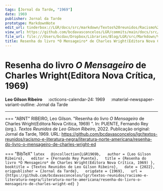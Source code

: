 ```yaml
---
tags: [Jornal da Tarde, "1969"]
date: 1969
publisher: Jornal da Tarde
prototype: MarkdownNote
edit_url: tinderbox://LGR/docs/src/markdown/Textos%20reunidos/Racismo%20e%20literatura%20negra/Literatura%20Norte-americana?view=outline+select=1658628319
view_url: https://github.com/bcdavasconcelos/LGR/commits/main/docs/src/markdown/textos-reunidos/racismo-e-literatura-negra/literatura-norte-americana/resenha-do-livro-o-mensageiro-de-charles-wright-ed.md
file_url: file:///Users/bcdav/Dropbox/Libraries/Blog/LGR/src/Markdown/Vol%201/Literatura%20Norte-americana/Resenha%20do%20livro%20*O%20Mensageiro*%20de%20Charles%20Wright(Editora%20Nova%20Cri%CC%81tica,%201969)%20.md
title: Resenha do livro *O Mensageiro* de Charles Wright(Editora Nova Crítica, 1969) 
---
```


# Resenha do livro *O Mensageiro* de Charles Wright(Editora Nova Crítica, 1969) 

__Leo Gilson Ribeiro__ &nbsp;&nbsp;&nbsp; :octicons-calendar-24: 1969 &nbsp;&nbsp;&nbsp; :material-newspaper-variant-outline: Jornal da Tarde  

---

  


=== "ABNT"
    RIBEIRO, Leo Gilson. "Resenha do livro *O Mensageiro* de Charles Wright(Editora Nova Crítica, 1969) ". In: PUENTE, Fernando Rey (org.). _Textos Reunidos de Leo Gilson Ribeiro_, 2022. Publicação original: Jornal da Tarde, 1969. URL: https://github.com/bcdavasconcelos/lgr/textos-reunidos/racismo-e-literatura-negra/literatura-norte-americana/resenha-do-livro-o-mensageiro-de-charles-wright-ed  

=== "BibTeX"
    ```latex  
    @incollection{LGR1969b,  
    author = {Leo Gilson Ribeiro},  
    editor = {Fernando Rey Puente},  
    title = {Resenha do livro *O Mensageiro* de Charles Wright(Editora Nova Crítica, 1969) },  
    booktitle = {Textos Reunidos de Leo Gilson Ribeiro},  
    date = {2022},
    origpublisher = {Jornal da Tarde},  
    origdate = {1969},  
    url = {https://github.com/bcdavasconcelos/lgr/textos-reunidos/racismo-e-literatura-negra/literatura-norte-americana/resenha-do-livro-o-mensageiro-de-charles-wright-ed}
    }
    ```
